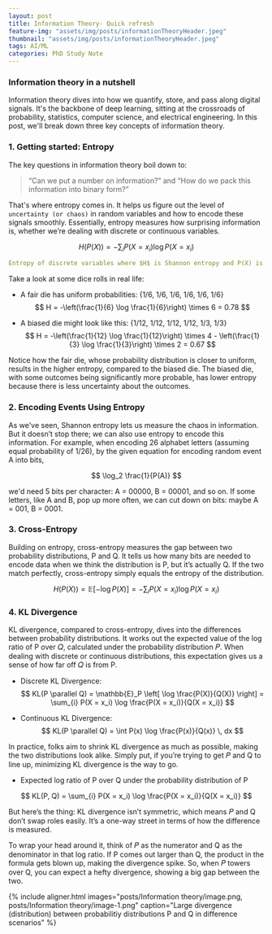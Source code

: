 ```yaml
---
layout: post
title: Information Theory- Quick refresh
feature-img: "assets/img/posts/informationTheoryHeader.jpeg"
thumbnail: "assets/img/posts/informationTheoryHeader.jpeg"
tags: AI/ML
categories: PhD Study Note
---
```


### Information theory in a nutshell
Information theory dives into how we quantify, store, and pass along digital signals. It's the backbone of deep learning, sitting at the crossroads of probability, statistics, computer science, and electrical engineering. In this post, we'll break down three key concepts of information theory.

### 1. Getting started: Entropy
The key questions in information theory boil down to: 

> “Can we put a number on information?” and “How do we pack this information into binary form?” 

That's where entropy comes in. It helps us figure out the level of `uncertainty (or chaos)` in random variables and how to encode these signals smoothly. Essentially, entropy measures how surprising information is, whether we’re dealing with discrete or continuous variables.

$$
    H(P(X)) = -\sum_{i} P(X = x_i) \log P(X = x_i)
$$
```yaml
Entropy of discrete variables where $H$ is Shannon entropy and P(X) is discrete probability
```

Take a look at some dice rolls in real life:
- A fair die has uniform probabilities: {1/6, 1/6, 1/6, 1/6, 1/6, 1/6}
$$
H = -\left(\frac{1}{6} \log \frac{1}{6}\right) \times 6 = 0.78
$$

- A biased die might look like this: {1/12, 1/12, 1/12, 1/12, 1/3, 1/3}
$$
H = -\left(\frac{1}{12} \log \frac{1}{12}\right) \times 4 - \left(\frac{1}{3} \log \frac{1}{3}\right) \times 2 = 0.67
$$

Notice how the fair die, whose probability distribution is closer to uniform, results in the higher entropy, compared to the biased die. The biased die, with some outcomes being significantly more probable, has lower entropy because there is less uncertainty about the outcomes.


### 2. Encoding Events Using Entropy
As we've seen, Shannon entropy lets us measure the chaos in information. But it doesn’t stop there; we can also use entropy to encode this information. For example, when encoding 26 alphabet letters (assuming equal probability of 1/26), by the given equation for encoding random event A into bits,

$$
\log_2 \frac{1}{P(A)}
$$

we'd need 5 bits per character: A = 00000, B = 00001, and so on. If some letters, like A and B, pop up more often, we can cut down on bits: maybe A = 001, B = 0001.


### 3. Cross-Entropy
Building on entropy, cross-entropy measures the gap between two probability distributions, P and Q. It tells us how many bits are needed to encode data when we think the distribution is P, but it’s actually Q. If the two match perfectly, cross-entropy simply equals the entropy of the distribution.

$$
H(P(X)) = \mathbb{E}[-\log P(X)] = -\sum_{i} P(X = x_i) \log P(X = x_i)
$$

### 4. KL Divergence
KL divergence, compared to cross-entropy, dives into the differences between probability distributions. It works out the expected value of the log ratio of P over 𝑄, calculated under the probability distribution 𝑃. When dealing with discrete or continuous distributions, this expectation gives us a sense of how far off 𝑄 is from P.

- Discrete KL Divergence:
$$
KL(P \parallel Q) = \mathbb{E}_P \left[ \log \frac{P(X)}{Q(X)} \right] = \sum_{i} P(X = x_i) \log \frac{P(X = x_i)}{Q(X = x_i)}
$$

- Continuous KL Divergence:
$$
KL(P \parallel Q) = \int P(x) \log \frac{P(x)}{Q(x)} \, dx
$$

In practice, folks aim to shrink KL divergence as much as possible, making the two distributions look alike. Simply put, if you’re trying to get 𝑃 and Q to line up, minimizing KL divergence is the way to go. 

- Expected log ratio of P over Q under the probability distribution of P

$$
KL(P, Q) = \sum_{i} P(X = x_i) \log \frac{P(X = x_i)}{Q(X = x_i)}
$$

But here’s the thing: KL divergence isn’t symmetric, which means 
𝑃 and Q don’t swap roles easily. It’s a one-way street in terms of how the difference is measured.

To wrap your head around it, think of 𝑃 as the numerator and Q as the denominator in that log ratio. If P comes out larger than Q, the product in the formula gets blown up, making the divergence spike. So, when 𝑃 towers over Q, you can expect a hefty divergence, showing a big gap between the two.

{% include aligner.html images="posts/Information theory/image.png, posts/Information theory/image-1.png" caption="Large divergence (distribution) between probabilitiy distributions P and Q in difference scenarios" %}